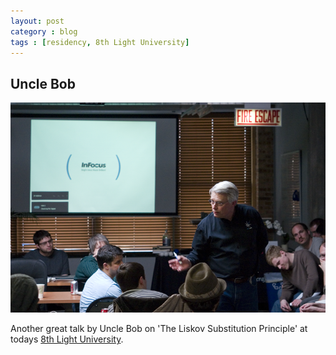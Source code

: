 ```yaml
---
layout: post
category : blog
tags : [residency, 8th Light University]
---
```

<h2>Uncle Bob</h2>
<img class="m_post_image" src="/images/uncle_bob.png" alt="Uncle Bob" />
<p>Another great talk by Uncle Bob on 'The Liskov Substitution Principle' at todays <a href="http://university.8thlight.com">8th Light University</a>.</p>
